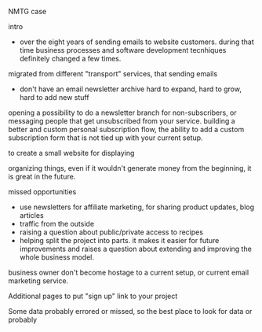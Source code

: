 NMTG case

intro 
- over the eight years of sending emails to website customers.
during that time business processes and software development tecnhiques definitely changed a few times. 

migrated from different "transport" services, that sending emails

- don't have an email newsletter archive
hard to expand, hard to grow, hard to add new stuff

opening a possibility to do a newsletter branch for non-subscribers, or messaging people that get unsubscribed from your service.
building a better and custom personal subscription flow, 
the ability to add a custom subscription form that is not tied up with your current setup.

to create a small website for displaying 



organizing things, even if it wouldn't generate money from the beginning, it is great in the future.


missed opportunities
- use newsletters for affiliate marketing, for sharing product updates, blog articles
- traffic from the outside
- raising a question about public/private access to recipes
- helping split the project into parts. it makes it easier for future improvements and raises a question about extending and improving the whole business model.

business owner don't become hostage to a current setup, or current email marketing service.

Additional pages to put "sign up" link to your project

Some data probably errored or missed, so the best place to look for data or probably

